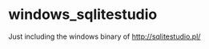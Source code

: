 windows_sqlitestudio
====================

Just including the windows binary of http://sqlitestudio.pl/
